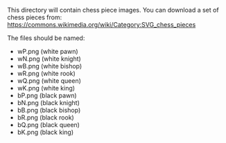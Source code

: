 This directory will contain chess piece images. You can download a set of chess pieces from:
https://commons.wikimedia.org/wiki/Category:SVG_chess_pieces

The files should be named:
- wP.png (white pawn)
- wN.png (white knight)
- wB.png (white bishop)
- wR.png (white rook)
- wQ.png (white queen)
- wK.png (white king)
- bP.png (black pawn)
- bN.png (black knight)
- bB.png (black bishop)
- bR.png (black rook)
- bQ.png (black queen)
- bK.png (black king)
